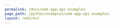 ```yaml
---
permalink: /docs/web-app-api-examples
page_path: /python/examples/web-app-api-examples
layout: redirect
---
```

